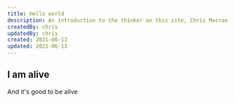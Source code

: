 ```yaml
---
title: Hello world
description: An introduction to the thinker on this site, Chris Macrae
createdBy: chris
updatedBy: chris
created: 2021-06-13
updated: 2021-06-13
---
```

## I am alive

And it's good to be alive